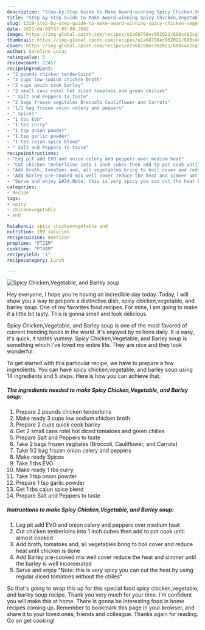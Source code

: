 ```yaml
---
description: "Step-by-Step Guide to Make Award-winning Spicy Chicken,Vegetable, and Barley soup"
title: "Step-by-Step Guide to Make Award-winning Spicy Chicken,Vegetable, and Barley soup"
slug: 1319-step-by-step-guide-to-make-award-winning-spicy-chicken-vegetable-and-barley-soup
date: 2021-04-09T07:09:00.369Z
image: https://img-global.cpcdn.com/recipes/e2a68798ec962021/680x482cq70/spicy-chickenvegetable-and-barley-soup-recipe-main-photo.jpg
thumbnail: https://img-global.cpcdn.com/recipes/e2a68798ec962021/680x482cq70/spicy-chickenvegetable-and-barley-soup-recipe-main-photo.jpg
cover: https://img-global.cpcdn.com/recipes/e2a68798ec962021/680x482cq70/spicy-chickenvegetable-and-barley-soup-recipe-main-photo.jpg
author: Caroline Lucas
ratingvalue: 5
reviewcount: 22457
recipeingredient:
- "2 pounds chicken tenderloins"
- "3 cups low sodium chicken broth"
- "2 cups quick cook barley"
- "2 small cans rotel hot diced tomatoes and green chilies"
- " Salt and Peppers to taste"
- "2 bags frozen vegitales Broccoli Cauliflower and Carrots"
- "1/2 bag frozen onion celery and peppers"
- " Spices"
- "1 tbs EVO"
- "1 tbs curry"
- "1 tsp onion powder"
- "1 tsp garlic powder"
- "1 tbs cajun spice blend"
- " Salt and Peppers to taste"
recipeinstructions:
- "Leg pit add EVO and onion celery and peppers over medium heat"
- "Cut chicken tenberloins into 1 inch cubes then add to pot cook until almost cooked"
- "Add broth, tomatoes and, all vegetables bring to boil cover and reduce heat until chicken is done"
- "Add Barley pre-cooked mix well cover reduce the heat and simmer until the barley is well incoroerated"
- "Serve and enjoy &#34;Note: this is very spicy you can cut the heat by using regular diced tomatoes without the chiles&#34;"
categories:
- Recipe
tags:
- spicy
- chickenvegetable
- and

katakunci: spicy chickenvegetable and 
nutrition: 199 calories
recipecuisine: American
preptime: "PT21M"
cooktime: "PT48M"
recipeyield: "1"
recipecategory: Lunch

---
```



![Spicy Chicken,Vegetable, and Barley soup](https://img-global.cpcdn.com/recipes/e2a68798ec962021/680x482cq70/spicy-chickenvegetable-and-barley-soup-recipe-main-photo.jpg)

Hey everyone, I hope you're having an incredible day today. Today, I will show you a way to prepare a distinctive dish, spicy chicken,vegetable, and barley soup. One of my favorites food recipes. For mine, I am going to make it a little bit tasty. This is gonna smell and look delicious.



Spicy Chicken,Vegetable, and Barley soup is one of the most favored of current trending foods in the world. It's enjoyed by millions daily. It is easy, it's quick, it tastes yummy. Spicy Chicken,Vegetable, and Barley soup is something which I've loved my entire life. They are nice and they look wonderful.


To get started with this particular recipe, we have to prepare a few ingredients. You can have spicy chicken,vegetable, and barley soup using 14 ingredients and 5 steps. Here is how you can achieve that.

<!--inarticleads1-->

##### The ingredients needed to make Spicy Chicken,Vegetable, and Barley soup:

1. Prepare 2 pounds chicken tenderloins
1. Make ready 3 cups low sodium chicken broth
1. Prepare 2 cups quick cook barley
1. Get 2 small cans rotel hot diced tomatoes and green chilies
1. Prepare  Salt and Peppers to taste
1. Take 2 bags frozen vegitales (Broccoli, Cauliflower, and Carrots)
1. Take 1/2 bag frozen onion celery and peppers
1. Make ready  Spices
1. Take 1 tbs EVO
1. Make ready 1 tbs curry
1. Take 1 tsp onion powder
1. Prepare 1 tsp garlic powder
1. Get 1 tbs cajun spice blend
1. Prepare  Salt and Peppers to taste




<!--inarticleads2-->

##### Instructions to make Spicy Chicken,Vegetable, and Barley soup:

1. Leg pit add EVO and onion celery and peppers over medium heat
1. Cut chicken tenberloins into 1 inch cubes then add to pot cook until almost cooked
1. Add broth, tomatoes and, all vegetables bring to boil cover and reduce heat until chicken is done
1. Add Barley pre-cooked mix well cover reduce the heat and simmer until the barley is well incoroerated
1. Serve and enjoy &#34;Note: this is very spicy you can cut the heat by using regular diced tomatoes without the chiles&#34;




So that's going to wrap this up for this special food spicy chicken,vegetable, and barley soup recipe. Thank you very much for your time. I'm confident you will make this at home. There is gonna be interesting food in home recipes coming up. Remember to bookmark this page in your browser, and share it to your loved ones, friends and colleague. Thanks again for reading. Go on get cooking!
